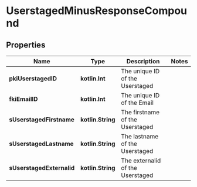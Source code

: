 
# UserstagedMinusResponseCompound

## Properties
Name | Type | Description | Notes
------------ | ------------- | ------------- | -------------
**pkiUserstagedID** | **kotlin.Int** | The unique ID of the Userstaged | 
**fkiEmailID** | **kotlin.Int** | The unique ID of the Email | 
**sUserstagedFirstname** | **kotlin.String** | The firstname of the Userstaged | 
**sUserstagedLastname** | **kotlin.String** | The lastname of the Userstaged | 
**sUserstagedExternalid** | **kotlin.String** | The externalid of the Userstaged | 



